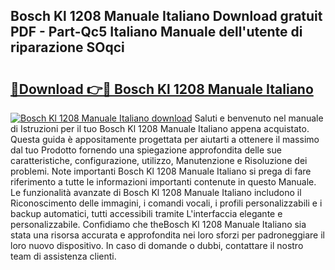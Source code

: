 ## Bosch Kl 1208 Manuale Italiano Download gratuit PDF - Part-Qc5 Italiano Manuale dell'utente di riparazione SOqci

# <h2><a href="http://dfgdps.blite.top/?on=Bosch+Kl+1208+Manuale+Italiano">🔗Download 👉🔴 Bosch Kl 1208 Manuale Italiano</a></h2>

[![Bosch Kl 1208 Manuale Italiano download](https://i.imgur.com/lujVjoI.png)](http://dfgdps.blite.top/?on=Bosch+Kl+1208+Manuale+Italiano)
Saluti e benvenuto nel manuale di Istruzioni per il tuo Bosch Kl 1208 Manuale Italiano appena acquistato. Questa guida è appositamente progettata per aiutarti a ottenere il massimo dal tuo Prodotto fornendo una spiegazione approfondita delle sue caratteristiche, configurazione, utilizzo, Manutenzione e Risoluzione dei problemi. Note importanti Bosch Kl 1208 Manuale Italiano si prega di fare riferimento a tutte le informazioni importanti contenute in questo Manuale. Le funzionalità avanzate di Bosch Kl 1208 Manuale Italiano includono il Riconoscimento delle immagini, i comandi vocali, i profili personalizzabili e i backup automatici, tutti accessibili tramite L'interfaccia elegante e personalizzabile. Confidiamo che theBosch Kl 1208 Manuale Italiano sia stata una risorsa accurata e approfondita nei loro sforzi per padroneggiare il loro nuovo dispositivo. In caso di domande o dubbi, contattare il nostro team di assistenza clienti.
